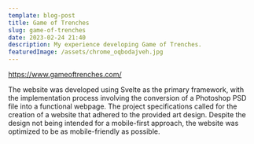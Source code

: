 ```yaml
---
template: blog-post
title: Game of Trenches
slug: game-of-trenches
date: 2023-02-24 21:40
description: My experience developing Game of Trenches.
featuredImage: /assets/chrome_oqbodajveh.jpg
---
```

<https://www.gameoftrenches.com/>

The website was developed using Svelte as the primary framework, with the implementation process involving the conversion of a Photoshop PSD file into a functional webpage. The project specifications called for the creation of a website that adhered to the provided art design. Despite the design not being intended for a mobile-first approach, the website was optimized to be as mobile-friendly as possible.
